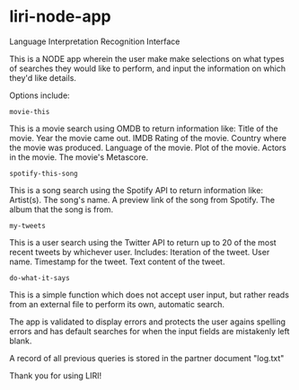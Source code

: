 # liri-node-app
Language Interpretation Recognition Interface

This is a NODE app wherein the user make make selections on what types of searches they would like to perform, and input the information on which they'd like details.

Options include:
	
	movie-this
This is a movie search using OMDB to return information like:
	Title of the movie.
	Year the movie came out.
	IMDB Rating of the movie.
	Country where the movie was produced.
	Language of the movie.
	Plot of the movie.
	Actors in the movie.
	The movie's Metascore.

	spotify-this-song
This is a song search using the Spotify API to return information like:
	Artist(s).
	The song's name.
	A preview link of the song from Spotify.
	The album that the song is from.

	my-tweets
This is a user search using the Twitter API to return up to 20 of the most recent tweets by whichever user. Includes:
	Iteration of the tweet.
	User name.
	Timestamp for the tweet.
	Text content of the tweet.

	do-what-it-says
This is a simple function which does not accept user input, but rather reads from an external file to perform its own, automatic search.

The app is validated to display errors and protects the user agains spelling errors and has default searches for when the input fields are mistakenly left blank.

A record of all previous queries is stored in the partner document "log.txt"

Thank you for using LIRI!
